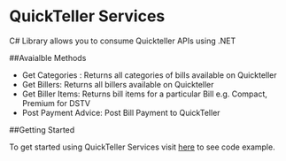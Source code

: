 # QuickTeller Services

C# Library allows you to consume Quickteller APIs using .NET

##Avaialble Methods

* Get Categories : Returns all categories of bills available on Quickteller
* Get Billers: Returns all billers available on Quickteller
* Get Biller Items: Returns bill items for a particular Bill e.g. Compact, Premium for DSTV
* Post Payment Advice: Post Bill Payment to QuickTeller

##Getting Started

To get started using QuickTeller Services visit [here](https://github.com/johnoke/Flutterwave-Csharp/blob/master/Example/) to see code example.



